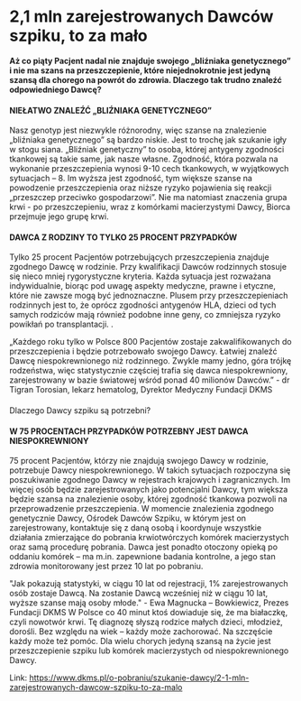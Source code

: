 # 2,1 mln zarejestrowanych Dawców szpiku, to za mało

**Aż co piąty Pacjent nadal nie znajduje swojego „bliźniaka genetycznego” i nie ma szans na przeszczepienie, które niejednokrotnie jest jedyną szansą dla chorego na powrót do zdrowia. Dlaczego tak trudno znaleźć odpowiedniego Dawcę?**


#### NIEŁATWO ZNALEŹĆ „BLIŹNIAKA GENETYCZNEGO”


Nasz genotyp jest niezwykle różnorodny, więc szanse na znalezienie „bliźniaka genetycznego” są bardzo niskie. Jest to trochę jak szukanie igły w stogu siana. „Bliźniak genetyczny” to osoba, której antygeny zgodności tkankowej są takie same, jak nasze własne. Zgodność, która pozwala na wykonanie przeszczepienia wynosi 9\-10 cech tkankowych, w wyjątkowych sytuacjach – 8\. Im wyższa jest zgodność, tym większe szanse na powodzenie przeszczepienia oraz niższe ryzyko pojawienia się reakcji „przeszczep przeciwko gospodarzowi”. Nie ma natomiast znaczenia grupa krwi \- po przeszczepieniu, wraz z komórkami macierzystymi Dawcy, Biorca przejmuje jego grupę krwi.


#### DAWCA Z RODZINY TO TYLKO 25 PROCENT PRZYPADKÓW


Tylko 25 procent Pacjentów potrzebujących przeszczepienia znajduje zgodnego Dawcę w rodzinie. Przy kwalifikacji Dawców rodzinnych stosuje się nieco mniej rygorystyczne kryteria. Każda sytuacja jest rozważana indywidualnie, biorąc pod uwagę aspekty medyczne, prawne i etyczne, które nie zawsze mogą być jednoznaczne. Plusem przy przeszczepieniach rodzinnych jest to, że oprócz zgodności antygenów HLA, dzieci od tych samych rodziców mają również podobne inne geny, co zmniejsza ryzyko powikłań po transplantacji. .


„Każdego roku tylko w Polsce 800 Pacjentów zostaje zakwalifikowanych do przeszczepienia i będzie potrzebowało swojego Dawcy. Łatwiej znaleźć Dawcę niespokrewnionego niż rodzinnego. Zwykle mamy jedno, góra trójkę rodzeństwa, więc statystycznie częściej trafia się dawca niespokrewniony, zarejestrowany w bazie światowej wśród ponad 40 milionów Dawców.” \- dr Tigran Torosian, lekarz hematolog, Dyrektor Medyczny Fundacji DKMS
#### 


Dlaczego Dawcy szpiku są potrzebni?
#### W 75 PROCENTACH PRZYPADKÓW POTRZEBNY JEST DAWCA NIESPOKREWNIONY


75 procent Pacjentów, którzy nie znajdują swojego Dawcy w rodzinie, potrzebuje Dawcy niespokrewnionego. W takich sytuacjach rozpoczyna się poszukiwanie zgodnego Dawcy w rejestrach krajowych i zagranicznych. Im więcej osób będzie zarejestrowanych jako potencjalni Dawcy, tym większa będzie szansa na znalezienie osoby, której zgodność tkankowa pozwoli na przeprowadzenie przeszczepienia. W momencie znalezienia zgodnego genetycznie Dawcy, Ośrodek Dawców Szpiku, w którym jest on zarejestrowany, kontaktuje się z daną osobą i koordynuje wszystkie działania zmierzające do pobrania krwiotwórczych komórek macierzystych oraz samą procedurę pobrania. Dawca jest ponadto otoczony opieką po oddaniu komórek – ma m.in. zapewnione badania kontrolne, a jego stan zdrowia monitorowany jest przez 10 lat po pobraniu.


"Jak pokazują statystyki, w ciągu 10 lat od rejestracji, 1% zarejestrowanych osób zostaje Dawcą. Na zostanie Dawcą wcześniej niż w ciągu 10 lat, wyższe szanse mają osoby młode." \- Ewa Magnucka – Bowkiewicz, Prezes Fundacji DKMS
W Polsce co 40 minut ktoś dowiaduje się, że ma białaczkę, czyli nowotwór krwi. Tę diagnozę słyszą rodzice małych dzieci, młodzież, dorośli. Bez względu na wiek – każdy może zachorować. Na szczęście każdy może też pomóc. Dla wielu chorych jedyną szansą na życie jest przeszczepienie szpiku lub komórek macierzystych od niespokrewnionego Dawcy.


  




Link: https://www.dkms.pl/o-pobraniu/szukanie-dawcy/2-1-mln-zarejestrowanych-dawcow-szpiku-to-za-malo
